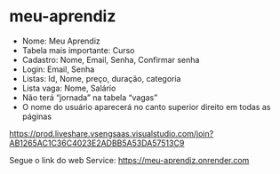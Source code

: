 # meu-aprendiz

-	Nome: Meu Aprendiz
-	Tabela mais importante: Curso
-	Cadastro: Nome, Email, Senha, Confirmar senha
-	Login: Email, Senha
-	Listas: Id, Nome, preço, duração, categoria
-	Lista vaga: Nome, Salário
-	Não terá “jornada” na tabela “vagas”
-	O nome do usuário aparecerá no canto superior direito em todas as páginas

https://prod.liveshare.vsengsaas.visualstudio.com/join?AB1265AC1C36C4023E2ADBB5A53DA57513C9


Segue o link do web Service:
https://meu-aprendiz.onrender.com
